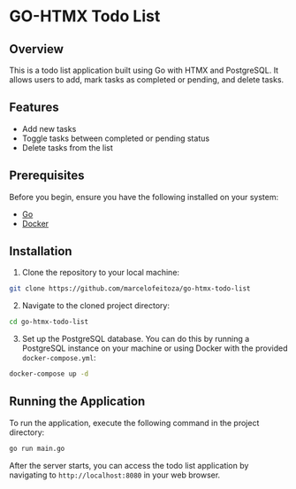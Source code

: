 # GO-HTMX Todo List

## Overview

This is a todo list application built using Go with HTMX and PostgreSQL. It allows users to add, mark tasks as completed or pending, and delete tasks.

## Features

- Add new tasks
- Toggle tasks between completed or pending status
- Delete tasks from the list

## Prerequisites

Before you begin, ensure you have the following installed on your system:

- [Go](https://golang.org/dl/)
- [Docker](https://www.docker.com/products/docker-desktop)

## Installation

1. Clone the repository to your local machine:

```sh
git clone https://github.com/marcelofeitoza/go-htmx-todo-list
```

2. Navigate to the cloned project directory:

```sh
cd go-htmx-todo-list
```

3. Set up the PostgreSQL database. You can do this by running a PostgreSQL instance on your machine or using Docker with the provided `docker-compose.yml`:

```sh
docker-compose up -d
```

## Running the Application

To run the application, execute the following command in the project directory:

```sh
go run main.go
```

After the server starts, you can access the todo list application by navigating to `http://localhost:8080` in your web browser.
